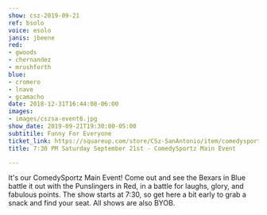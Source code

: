 ```yaml
---
show: csz-2019-09-21
ref: bsolo
voice: esolo
janis: jbeene
red:
- gwoods
- chernandez
- mrushforth
blue:
- cromero
- lnave
- gcamacho
date: 2018-12-31T16:44:08-06:00
images:
- images/cszsa-event6.jpg
show_date: 2019-09-21T19:30:00-05:00
subtitile: Funny For Everyone
ticket_link: https://squareup.com/store/CSz-SanAntonio/item/comedysportz-saturday-august-st
title: 7:30 PM Saturday September 21st - ComedySportz Main Event

---
```

It's our ComedySportz Main Event! Come out and see the Bexars in Blue battle it out with the Punslingers in Red, in a battle for laughs, glory, and fabulous points. The show starts at 7:30, so get here a bit early to grab a snack and find your seat. All shows are also BYOB.
